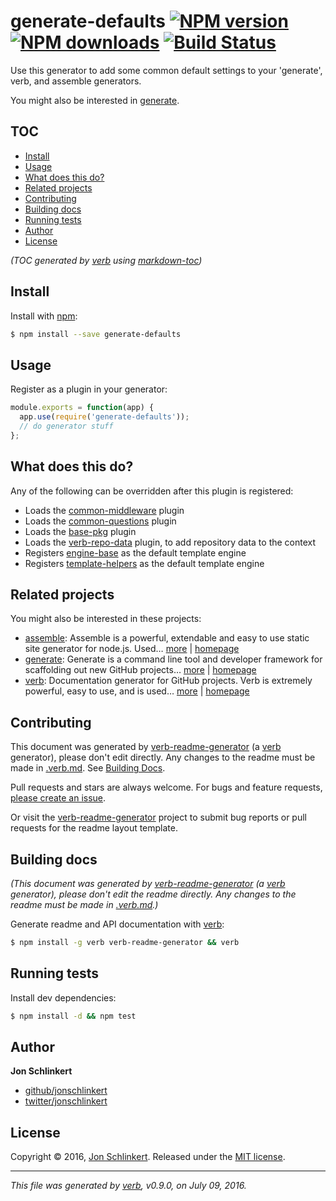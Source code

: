 # generate-defaults [![NPM version](https://img.shields.io/npm/v/generate-defaults.svg?style=flat)](https://www.npmjs.com/package/generate-defaults) [![NPM downloads](https://img.shields.io/npm/dm/generate-defaults.svg?style=flat)](https://npmjs.org/package/generate-defaults) [![Build Status](https://img.shields.io/travis/generate/generate-defaults.svg?style=flat)](https://travis-ci.org/generate/generate-defaults)

Use this generator to add some common default settings to your 'generate', verb, and assemble generators.

You might also be interested in [generate](https://github.com/generate/generate).

## TOC

- [Install](#install)
- [Usage](#usage)
- [What does this do?](#what-does-this-do)
- [Related projects](#related-projects)
- [Contributing](#contributing)
- [Building docs](#building-docs)
- [Running tests](#running-tests)
- [Author](#author)
- [License](#license)

_(TOC generated by [verb](https://github.com/verbose/verb) using [markdown-toc](https://github.com/jonschlinkert/markdown-toc))_

## Install

Install with [npm](https://www.npmjs.com/):

```sh
$ npm install --save generate-defaults
```

## Usage

Register as a plugin in your generator:

```js
module.exports = function(app) {
  app.use(require('generate-defaults'));
  // do generator stuff
};
```

## What does this do?

Any of the following can be overridden after this plugin is registered:

* Loads the [common-middleware](https://github.com/jonschlinkert/common-middleware) plugin
* Loads the [common-questions](https://github.com/generate/common-questions) plugin
* Loads the [base-pkg](https://github.com/node-base/base-pkg) plugin
* Loads the [verb-repo-data](https://github.com/verbose/verb-repo-data) plugin, to add repository data to the context
* Registers [engine-base](https://github.com/jonschlinkert/engine-base) as the default template engine
* Registers [template-helpers](https://github.com/jonschlinkert/template-helpers) as the default template engine

## Related projects

You might also be interested in these projects:

* [assemble](https://www.npmjs.com/package/assemble): Assemble is a powerful, extendable and easy to use static site generator for node.js. Used… [more](https://github.com/assemble/assemble) | [homepage](https://github.com/assemble/assemble "Assemble is a powerful, extendable and easy to use static site generator for node.js. Used by thousands of projects for much more than building websites, Assemble is also used for creating themes, scaffolds, boilerplates, e-books, UI components, API docum")
* [generate](https://www.npmjs.com/package/generate): Generate is a command line tool and developer framework for scaffolding out new GitHub projects… [more](https://github.com/generate/generate) | [homepage](https://github.com/generate/generate "Generate is a command line tool and developer framework for scaffolding out new GitHub projects. Generators are easy to create and combine. Answers to prompts and the user's environment can be used to determine the templates, directories, files and contents to build. Support for gulp, assemble and Base plugins.")
* [verb](https://www.npmjs.com/package/verb): Documentation generator for GitHub projects. Verb is extremely powerful, easy to use, and is used… [more](https://github.com/verbose/verb) | [homepage](https://github.com/verbose/verb "Documentation generator for GitHub projects. Verb is extremely powerful, easy to use, and is used on hundreds of projects of all sizes to generate everything from API docs to readmes.")

## Contributing

This document was generated by [verb-readme-generator](https://github.com/verbose/verb-readme-generator) (a [verb](https://github.com/verbose/verb) generator), please don't edit directly. Any changes to the readme must be made in [.verb.md](.verb.md). See [Building Docs](#building-docs).

Pull requests and stars are always welcome. For bugs and feature requests, [please create an issue](../../issues/new).

Or visit the [verb-readme-generator](https://github.com/verbose/verb-readme-generator) project to submit bug reports or pull requests for the readme layout template.

## Building docs

_(This document was generated by [verb-readme-generator](https://github.com/verbose/verb-readme-generator) (a [verb](https://github.com/verbose/verb) generator), please don't edit the readme directly. Any changes to the readme must be made in [.verb.md](.verb.md).)_

Generate readme and API documentation with [verb](https://github.com/verbose/verb):

```sh
$ npm install -g verb verb-readme-generator && verb
```

## Running tests

Install dev dependencies:

```sh
$ npm install -d && npm test
```

## Author

**Jon Schlinkert**

* [github/jonschlinkert](https://github.com/jonschlinkert)
* [twitter/jonschlinkert](http://twitter.com/jonschlinkert)

## License

Copyright © 2016, [Jon Schlinkert](https://github.com/jonschlinkert).
Released under the [MIT license](https://github.com/generate/generate-defaults/blob/master/LICENSE).

***

_This file was generated by [verb](https://github.com/verbose/verb), v0.9.0, on July 09, 2016._